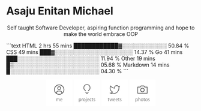 # Asaju Enitan Michael

<p align="center">
  Self taught Software Developer, aspiring function programming and hope to make the world embrace OOP
</p>
<!--START_SECTION:waka-->
```text
HTML       2 hrs 55 mins   ████████████▓░░░░░░░░░░░░   50.84 % 
CSS        49 mins         ███▓░░░░░░░░░░░░░░░░░░░░░   14.37 % 
Go         41 mins         ███░░░░░░░░░░░░░░░░░░░░░░   11.94 % 
Other      19 mins         █▒░░░░░░░░░░░░░░░░░░░░░░░   05.68 % 
Markdown   14 mins         █░░░░░░░░░░░░░░░░░░░░░░░░   04.30 % 
```
<!--END_SECTION:waka-->
<p align="center">
    <a href="https://strae.dev/"><img src="https://github.com/en1tan/en1tan/raw/main/me.svg?sanitize=true" alt="Me" height="70" /></a>
    <!--<a href="https://antfu.me/blog"><img src='https://github.com/en1tan/en1tan/raw/main/blog.svg?sanitize=true' alt="Blog" title="Blog" height='70'/></a>-->
  <a href="https://strae.dev/#projects"><img src='https://github.com/en1tan/en1tan/raw/main/projects.svg?sanitize=true' alt="Projects" title="Projects" height='70'/></a>
  <a href="https://twitter.com/strae_dev"><img src='https://github.com/en1tan/en1tan/raw/main/tweets.svg?sanitize=true' alt="Tweets" title="Tweets" height='70'/></a>
   <a href="https://instagram.com/strae_dev"><img src='https://github.com/en1tan/en1tan/raw/main/photos.svg?sanitize=true' alt="Photos" title="Photos" height='70'/></a>
  <!--<a href="https://github.com/sponsors/en1tan"><img src='https://github.com/en1tan/entan/raw/main/sponsor.svg?sanitize=true' alt="Sponsor" title="Sponsor" height='70'/></a>-->
</p>

